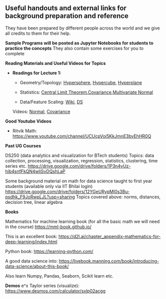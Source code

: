 __Useful handouts and external links for background preparation and reference__
------------------------------
They have been prepared by different people across the world and we give all credits to them for their help.

__Sample Programs will be posted as Jupyter Notebooks for students to practice the concepts__
They also contain some exercises for you to complete 


__Reading Materials and Useful Videos for Topics__

* __Readings for Lecture 1:__
  * Geometry/Topology: [Hypersphere](https://en.wikipedia.org/wiki/N-sphere), [Hypercube](https://en.wikipedia.org/wiki/Hypercube), [Hyperplane](https://en.wikipedia.org/wiki/Hyperplane)
  
  * Statistics: [Central Limit Theorem](https://en.wikipedia.org/wiki/Central_limit_theorem),[Covariance](https://en.wikipedia.org/wiki/Covariance_matrix),[Multivariate Normal](https://en.wikipedia.org/wiki/Multivariate_normal_distribution)

  * Data/Feature Scaling: [Wiki](https://en.wikipedia.org/wiki/Feature_scaling), [DS](https://towardsdatascience.com/all-about-feature-scaling-bcc0ad75cb35)
  
  Videos: [Normal](https://www.youtube.com/watch?v=eho8xH3E6mE), [Covariance](https://www.youtube.com/watch?v=152tSYtiQbw) 
  

__Good Youtube Videos__

* Ritvik Math: https://www.youtube.com/channel/UCUcpVoi5KkJmnE3bvEhHR0Q


__Past UG Courses__

DS250 (data analytics and visualization for BTech students)
Topics: data collection, processing, visualization, regression, statistics, clustering, time series etc.
https://drive.google.com/drive/folders/1P3n4yUz-hib4snfFkQN4wliSvDQshLaP


Some background material on math for data science taught to first year students (available only via IIT Bhilai login) 
https://drive.google.com/drive/folders/12YGeURypMl0s3Bu-psdhk_F9JoRwpLJL?usp=sharing
Topics covered above: norms, distances, decision tree, linear algebra

__Books__

Mathematics for machine learning book (for all the basic math we will need in the course)
https://mml-book.github.io/

This is an excellent book:
https://d2l.ai/chapter_appendix-mathematics-for-deep-learning/index.html

Python book:
https://learning-python.com/

A good data science into:
https://livebook.manning.com/book/introducing-data-science/about-this-book/

Also learn Numpy, Pandas, Seaborn, Scikit learn etc.


__Demos__
e^x Taylor series (visualize): https://www.desmos.com/calculator/sxlp02acgg
